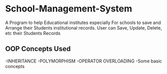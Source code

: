 # School-Management-System
A Program to help Educational institutes especially For schools to save and Arrange their Students institutional records.
User can Save, Update, Delete, etc their Students Records 

## OOP Concepts Used
-INHERITANCE
-POLYMORPHISM
-OPERATOR OVERLOADING
-Some basic concepts
